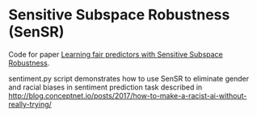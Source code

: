 # Sensitive Subspace Robustness (SenSR) 

Code for paper [Learning fair predictors with Sensitive Subspace Robustness](https://arxiv.org/pdf/1907.00020.pdf).

sentiment.py script demonstrates how to use SenSR to eliminate gender and racial biases in sentiment prediction task described in http://blog.conceptnet.io/posts/2017/how-to-make-a-racist-ai-without-really-trying/
